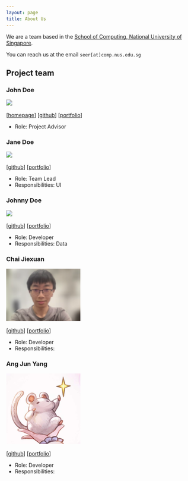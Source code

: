 ```yaml
---
layout: page
title: About Us
---
```


We are a team based in the [School of Computing, National University of Singapore](http://www.comp.nus.edu.sg).

You can reach us at the email `seer[at]comp.nus.edu.sg`

## Project team

### John Doe

<img src="images/johndoe.png" width="200px">

[[homepage](http://www.comp.nus.edu.sg/~damithch)]
[[github](https://github.com/johndoe)]
[[portfolio](team/johndoe.md)]

- Role: Project Advisor

### Jane Doe

<img src="images/johndoe.png" width="200px">

[[github](http://github.com/johndoe)]
[[portfolio](team/johndoe.md)]

- Role: Team Lead
- Responsibilities: UI

### Johnny Doe

<img src="images/johndoe.png" width="200px">

[[github](http://github.com/johndoe)] [[portfolio](team/johndoe.md)]

- Role: Developer
- Responsibilities: Data

### Chai Jiexuan

<img src="images/Profile Pics/chai_jiexuan.png" width="200px">

[[github](http://github.com/jiexuanc)]
[[portfolio](team/jiexuan.md)]

- Role: Developer
- Responsibilities:

### Ang Jun Yang

<img src="images/Profile Pics/Ang_Jun_Yang.jpg" width="200px">

[[github](https://github.com/AngJunYang)]
[[portfolio](team/junyang.md)]

- Role: Developer
- Responsibilities:

